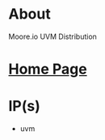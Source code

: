 # About
Moore.io UVM Distribution

# [Home Page](https://datum-technology-corporation.github.io/uvm/)

# IP(s)
* uvm
